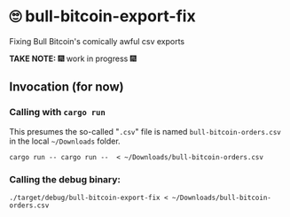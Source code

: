 # 🙄 bull-bitcoin-export-fix

Fixing Bull Bitcoin's comically awful csv exports


**TAKE NOTE:** 🎆 work in progress 🎆

## Invocation (for now)

### Calling with `cargo run`

This presumes the so-called "`.csv`" file is named `bull-bitcoin-orders.csv` in the local `~/Downloads` folder.

```
cargo run -- cargo run --  < ~/Downloads/bull-bitcoin-orders.csv
```
### Calling the debug binary:

```
./target/debug/bull-bitcoin-export-fix < ~/Downloads/bull-bitcoin-orders.csv
```